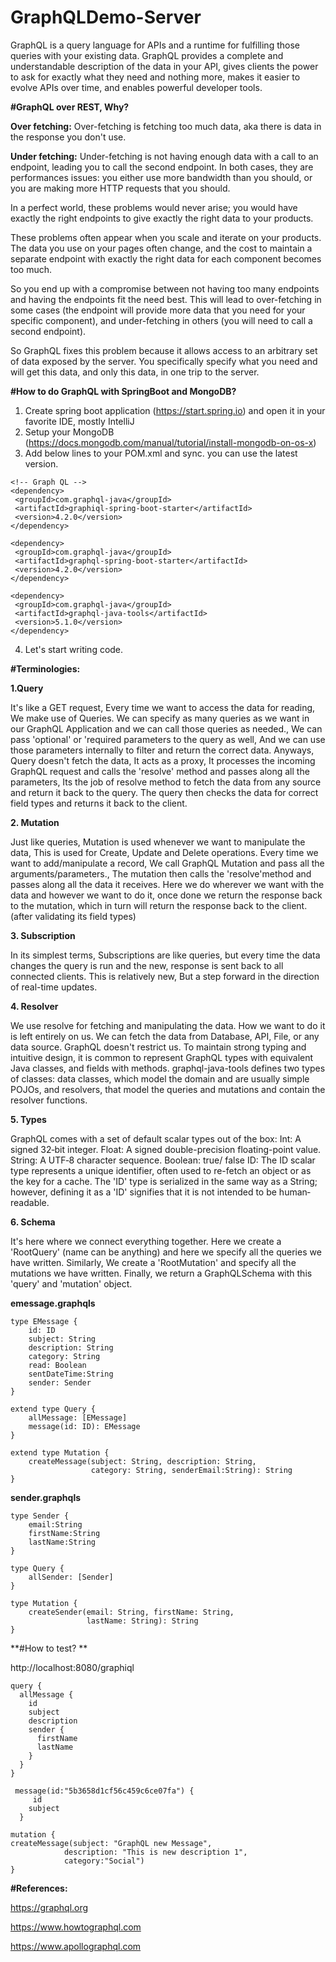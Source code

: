 # GraphQLDemo-Server
GraphQL is a query language for APIs and a runtime for fulfilling those queries with your existing data. GraphQL provides a complete and understandable description of the data in your API, gives clients the power to ask for exactly what they need and nothing more, makes it easier to evolve APIs over time, and enables powerful developer tools.

**#GraphQL over REST, Why?**

**Over fetching:** Over-fetching is fetching too much data, aka there is data in the response you don't use.

**Under fetching:** Under-fetching is not having enough data with a call to an endpoint, leading you to call the second endpoint.
In both cases, they are performances issues: you either use more bandwidth than you should, or you are making more HTTP requests that you should.

In a perfect world, these problems would never arise; you would have exactly the right endpoints to give exactly the right data to your products.

These problems often appear when you scale and iterate on your products. The data you use on your pages often change, and the cost to maintain a separate endpoint with exactly the right data for each component becomes too much.

So you end up with a compromise between not having too many endpoints and having the endpoints fit the need best. This will lead to over-fetching in some cases (the endpoint will provide more data that you need for your specific component), and under-fetching in others (you will need to call a second endpoint).

So GraphQL fixes this problem because it allows access to an arbitrary set of data exposed by the server. You specifically specify what you need and will get this data, and only this data, in one trip to the server.

**#How to do GraphQL with SpringBoot and MongoDB?**

1. Create spring boot application (https://start.spring.io) and open it in your favorite IDE, mostly IntelliJ
2. Setup your MongoDB (https://docs.mongodb.com/manual/tutorial/install-mongodb-on-os-x)
3. Add below lines to your POM.xml and sync. you can use the latest version.
```
<!-- Graph QL -->
<dependency>
 <groupId>com.graphql-java</groupId>
 <artifactId>graphiql-spring-boot-starter</artifactId>
 <version>4.2.0</version>
</dependency>

<dependency>
 <groupId>com.graphql-java</groupId>
 <artifactId>graphql-spring-boot-starter</artifactId>
 <version>4.2.0</version>
</dependency>

<dependency>
 <groupId>com.graphql-java</groupId>
 <artifactId>graphql-java-tools</artifactId>
 <version>5.1.0</version>
</dependency>
```

4. Let's start writing code.
 

**#Terminologies:**

**1.Query**

It's like a GET request, Every time we want to access the data for reading, We make use of Queries.
We can specify as many queries as we want in our GraphQL Application and we can call those queries as needed.,
We can pass 'optional' or  'required parameters to the query as well, And we can use those parameters internally to filter and return the correct data.
Anyways, Query doesn't fetch the data, It acts as a proxy, It processes the incoming GraphQL request and calls the 'resolve' method and passes along all the parameters, Its the job of resolve method to fetch the data from any source and return it back to the query.
The query then checks the data for correct field types and returns it back to the client.

**2. Mutation**

Just like queries, Mutation is used whenever we want to manipulate the data, This is used for Create, Update and Delete operations.
Every time we want to add/manipulate a record, We call GraphQL Mutation and pass all the arguments/parameters., The mutation then calls the 'resolve'method and passes along all the data it receives.
Here we do wherever we want with the data and however we want to do it, once done we return the response back to the mutation, which in turn will return the response back to the client. (after validating its field types)

**3. Subscription**

In its simplest terms, Subscriptions are like queries, but every time the data changes the query is run and the new, response is sent back to all connected clients.
This is relatively new, But a step forward in the direction of real-time updates.

**4. Resolver**

We use resolve for fetching and manipulating the data. How we want to do it is left entirely on us.
We can fetch the data from Database, API, File, or any data source. GraphQL doesn't restrict us.
To maintain strong typing and intuitive design, it is common to represent GraphQL types with equivalent Java classes, and fields with methods. graphql-java-tools defines two types of classes: data classes, which model the domain and are usually simple POJOs, and resolvers, that model the queries and mutations and contain the resolver functions.

**5. Types**

GraphQL comes with a set of default scalar types out of the box:
Int: A signed 32‐bit integer.
Float: A signed double-precision floating-point value.
String: A UTF‐8 character sequence.
Boolean: true/ false
ID: The ID scalar type represents a unique identifier, often used to re-fetch an object or as the key for a cache. The 'ID' type is serialized in the same way as a String; however, defining it as a 'ID' signifies that it is not intended to be human‐readable.

**6. Schema**

It's here where we connect everything together.
Here we create a 'RootQuery' (name can be anything) and here we specify all the queries we have written.
Similarly, We create a 'RootMutation' and specify all the mutations we have written.
Finally, we return a GraphQLSchema with this 'query' and  'mutation' object.
 
 **emessage.graphqls**
```
type EMessage {
    id: ID
    subject: String
    description: String
    category: String
    read: Boolean
    sentDateTime:String
    sender: Sender
}

extend type Query {
    allMessage: [EMessage]
    message(id: ID): EMessage
}

extend type Mutation {
    createMessage(subject: String, description: String,
                  category: String, senderEmail:String): String
}
```
**sender.graphqls**
```
type Sender {
    email:String
    firstName:String
    lastName:String
}

type Query {
    allSender: [Sender]
}

type Mutation {
    createSender(email: String, firstName: String,
                 lastName: String): String
}
```

**#How to test? **

http://localhost:8080/graphiql

```
query {
  allMessage {
    id
    subject
    description
    sender {
      firstName
      lastName
    }
  }
}
```

```
 message(id:"5b3658d1cf56c459c6ce07fa") {
     id
    subject
  }
```
```
mutation {
createMessage(subject: "GraphQL new Message",
    		description: "This is new description 1",
   			category:"Social")
}
```


**#References:**

https://graphql.org

https://www.howtographql.com

https://www.apollographql.com
